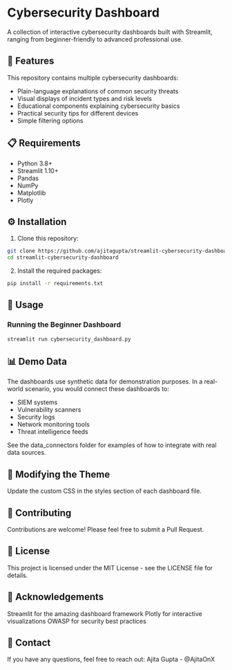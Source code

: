 # Cybersecurity Dashboard

A collection of interactive cybersecurity dashboards built with Streamlit, ranging from beginner-friendly to advanced professional use.

## 🚀 Features

This repository contains multiple cybersecurity dashboards:

- Plain-language explanations of common security threats
- Visual displays of incident types and risk levels
- Educational components explaining cybersecurity basics
- Practical security tips for different devices
- Simple filtering options

## 📋 Requirements

- Python 3.8+
- Streamlit 1.10+
- Pandas
- NumPy
- Matplotlib
- Plotly

## ⚙️ Installation

1. Clone this repository:
```bash
git clone https://github.com/ajitagupta/streamlit-cybersecurity-dashboard.git
cd streamlit-cybersecurity-dashboard
```

2. Install the required packages:
```bash
pip install -r requirements.txt
```

## 🚀 Usage

### Running the Beginner Dashboard
```bash
streamlit run cybersecurity_dashboard.py
```

## 📊 Demo Data

The dashboards use synthetic data for demonstration purposes. In a real-world scenario, you would connect these dashboards to:

- SIEM systems
- Vulnerability scanners
- Security logs
- Network monitoring tools
- Threat intelligence feeds

See the data_connectors folder for examples of how to integrate with real data sources.

## 🔧 Modifying the Theme
Update the custom CSS in the styles section of each dashboard file.

## 🤝 Contributing
Contributions are welcome! Please feel free to submit a Pull Request.

## 📜 License
This project is licensed under the MIT License - see the LICENSE file for details.

## 🙏 Acknowledgements

Streamlit for the amazing dashboard framework
Plotly for interactive visualizations
OWASP for security best practices

## 📧 Contact
If you have any questions, feel free to reach out:
Ajita Gupta - @AjitaOnX
